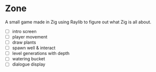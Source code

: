 # Zone

A small game made in Zig using Raylib to figure out what Zig is all about.

- [ ] intro screen
- [ ] player movement
- [ ] draw plants
- [ ] spawn well & interact
- [ ] level generations with depth
- [ ] watering bucket
- [ ] dialogue display